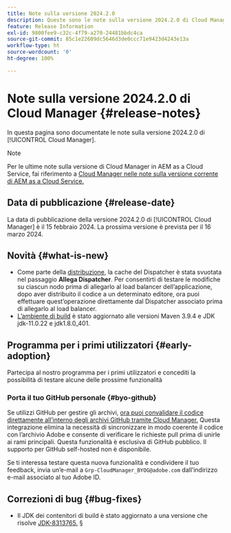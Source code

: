 ```yaml
---
title: Note sulla versione 2024.2.0
description: Queste sono le note sulla versione 2024.2.0 di Cloud Manager.
feature: Release Information
exl-id: 9800fee9-c32c-4f79-a270-24481bbdc4ca
source-git-commit: 85c1e22609dc5646d3de0ccc71e9423d4243e13a
workflow-type: ht
source-wordcount: '0'
ht-degree: 100%

---
```


# Note sulla versione 2024.2.0 di Cloud Manager {#release-notes}

In questa pagina sono documentate le note sulla versione 2024.2.0 di [!UICONTROL Cloud Manager].

>[!NOTE]
>
>Per le ultime note sulla versione di Cloud Manager in AEM as a Cloud Service, fai riferimento a [Cloud Manager nelle note sulla versione corrente di AEM as a Cloud Service.](https://experienceleague.adobe.com/docs/experience-manager-cloud-service/content/implementing/using-cloud-manager/release-notes-cloud-manager/release-notes-cm-current.html?lang=it)

## Data di pubblicazione {#release-date}

La data di pubblicazione della versione 2024.2.0 di [!UICONTROL Cloud Manager] è il 15 febbraio 2024. La prossima versione è prevista per il 16 marzo 2024.

## Novità {#what-is-new}

* Come parte della [distribuzione,](/help/using/code-deployment.md) la cache del Dispatcher è stata svuotata nel passaggio **Allega Dispatcher**. Per consentirti di testare le modifiche su ciascun nodo prima di allegarlo al load balancer dell’applicazione, dopo aver distribuito il codice a un determinato editore, ora puoi effettuare quest’operazione direttamente dal Dispatcher associato prima di allegarlo al load balancer.
* [L’ambiente di build](/help/getting-started/build-environment.md) è stato aggiornato alle versioni Maven 3.9.4 e JDK jdk-11.0.22 e jdk1.8.0_401.

## Programma per i primi utilizzatori {#early-adoption}

Partecipa al nostro programma per i primi utilizzatori e concediti la possibilità di testare alcune delle prossime funzionalità

### Porta il tuo GitHub personale {#byo-github}

Se utilizzi GitHub per gestire gli archivi, [ora puoi convalidare il codice direttamente all’interno degli archivi GitHub tramite Cloud Manager.](/help/managing-code/private-repositories.md) Questa integrazione elimina la necessità di sincronizzare in modo coerente il codice con l’archivio Adobe e consente di verificare le richieste pull prima di unirle ai rami principali. Questa funzionalità è esclusiva di GitHub pubblico. Il supporto per GitHub self-hosted non è disponibile.

Se ti interessa testare questa nuova funzionalità e condividere il tuo feedback, invia un’e-mail a `Grp-CloudManager_BYOG@adobe.com` dall’indirizzo e-mail associato al tuo Adobe ID.

## Correzioni di bug {#bug-fixes}

* Il JDK dei contenitori di build è stato aggiornato a una versione che risolve [JDK-8313765.](https://bugs.openjdk.org/browse/JDK-8313765)
§
